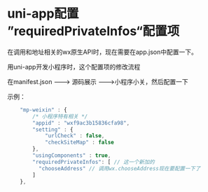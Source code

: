 # uni-app配置 ”requiredPrivateInfos“配置项
在调用和地址相关的wx原生API时，现在需要在app.json中配置一下。



用uni-app开发小程序时，这个配置项的修改流程

在manifest.json ---> 源码展示 --->小程序小关，然后配置一下

示例：

```js
    "mp-weixin" : {
        /* 小程序特有相关 */
        "appid" : "wxf9ac3b15836cfa98",
        "setting" : {
            "urlCheck" : false,
            "checkSiteMap" : false
        },
        "usingComponents" : true,
        "requiredPrivateInfos": [ // 这一个新加的
          "chooseAddress" // 调用wx.chooseAddress现在要配置一下了
        ]
    },
```

